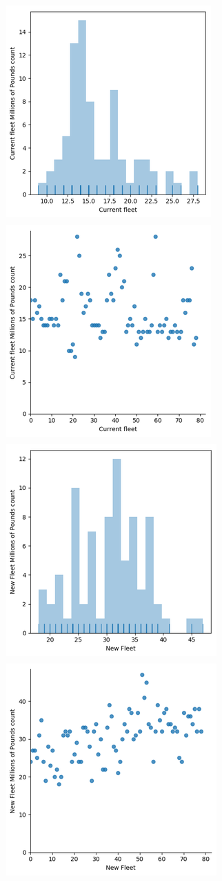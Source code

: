 

![logo](./current_fleet_histogram.png?raw=true)

![logo](./current_fleet_plot.png?raw=true)



![logo](./proposed_fleet_histogram.png?raw=true)

![logo](./proposed_fleet_plot.png?raw=true)


